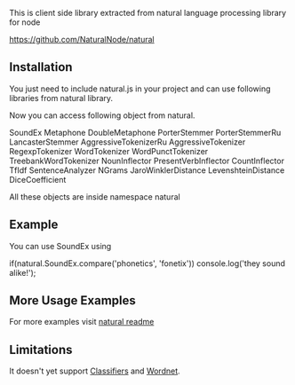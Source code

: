 This is client side library extracted from natural language processing library for node

https://github.com/NaturalNode/natural


Installation
------------

You just need to include natural.js in your project and can use following libraries from natural library.

Now you can access following object from natural.

SoundEx
Metaphone
DoubleMetaphone
PorterStemmer
PorterStemmerRu
LancasterStemmer
AggressiveTokenizerRu
AggressiveTokenizer
RegexpTokenizer
WordTokenizer
WordPunctTokenizer
TreebankWordTokenizer
NounInflector
PresentVerbInflector
CountInflector
TfIdf
SentenceAnalyzer
NGrams
JaroWinklerDistance
LevenshteinDistance
DiceCoefficient

All these objects are inside namespace natural

Example
-------

You can use SoundEx using

if(natural.SoundEx.compare('phonetics', 'fonetix'))
  console.log('they sound alike!');

More Usage Examples
-------------------

For more examples visit [natural readme](https://github.com/NaturalNode/natural/blob/master/README.md)


Limitations
-----------

It doesn't yet support [Classifiers](https://github.com/NaturalNode/natural#classifiers) and [Wordnet](https://github.com/NaturalNode/natural#wordnet).

